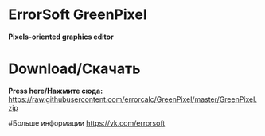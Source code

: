 # ErrorSoft GreenPixel
**Pixels-oriented graphics editor**

# Download/Скачать
**Press here/Нажмите сюда:** https://raw.githubusercontent.com/errorcalc/GreenPixel/master/GreenPixel.zip

#Больше информации
https://vk.com/errorsoft
